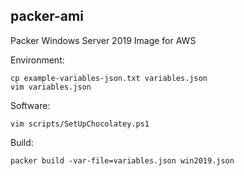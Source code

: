 ## packer-ami
Packer Windows Server 2019 Image for AWS

Environment:
```
cp example-variables-json.txt variables.json
vim variables.json
```

Software:
```
vim scripts/SetUpChocolatey.ps1
```

Build:
```
packer build -var-file=variables.json win2019.json
```
